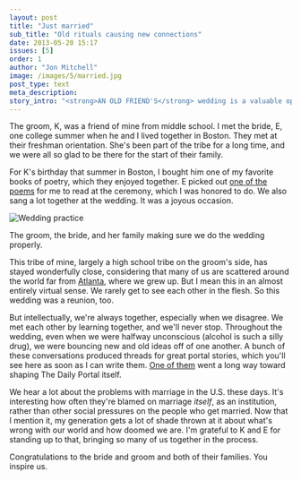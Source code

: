 ```yaml
---
layout: post
title: "Just married"
sub_title: "Old rituals causing new connections"
date: 2013-05-20 15:17
issues: [5]
order: 1
author: "Jon Mitchell"
image: /images/5/married.jpg
post_type: text
meta_description: 
story_intro: "<strong>AN OLD FRIEND'S</strong> wedding is a valuable opportunity to check in. Last weekend, I went to the first one of those in my life. Seems like I'm heading into a pretty heavy season of firsts."
---
```

The groom, K, was a friend of mine from middle school. I met the bride, E, one college summer when he and I lived together in Boston. They met at their freshman orientation. She's been part of the tribe for a long time, and we were all so glad to be there for the start of their family.

For K's birthday that summer in Boston, I bought him one of my favorite books of poetry, which they enjoyed together. E picked out [one of the poems](/post/2013/05/20/some-fill-with-each-good-rain) for me to read at the ceremony, which I was honored to do. We also sang a lot together at the wedding. It was a joyous occasion.

<div>
    <img src='/images/5/practice.jpg' alt='Wedding practice'>
    <p class="story-content__img-title">The groom, the bride, and her family making sure we do the wedding properly.</a></p>
</div>

This tribe of mine, largely a high school tribe on the groom's side, has stayed wonderfully close, considering that many of us are scattered around the world far from [Atlanta](http://en.wikipedia.org/wiki/Atlanta), where we grew up. But I mean this in an almost entirely virtual sense. We rarely get to see each other in the flesh. So this wedding was a reunion, too.

But intellectually, we're always together, especially when we disagree. We met each other by learning together, and we'll never stop. Throughout the wedding, even when we were halfway unconscious (alcohol is such a silly drug), we were bouncing new and old ideas off of one another. A bunch of these conversations produced threads for great portal stories, which you'll see here as soon as I can write them. [One of them](/post/2013/05/20/daniel-keeps-the-portal) went a long way toward shaping The Daily Portal itself.

We hear a lot about the problems with marriage in the U.S. these days. It's interesting how often they're blamed on marriage *itself*, as an institution, rather than other social pressures on the people who get married. Now that I mention it, my generation gets a lot of shade thrown at it about what's wrong with our world and how doomed we are. I'm grateful to K and E for standing up to that, bringing so many of us together in the process.

Congratulations to the bride and groom and both of their families. You inspire us.